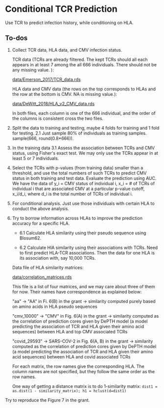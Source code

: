 # Conditional TCR Prediction

Use TCR to predict infection history, while conditioning on HLA.

## To-dos

1. Collect TCR data, HLA data, and CMV infection status.

   TCR data (TCRs are already filtered. The kept TCRs should all each appears in at least 7 among the all 666 individuals. There should not be any missing value. ):

   [data/Emerson_2017/TCR_data.rds](https://github.com/Sun-lab/conditional_TCR_prediction/blob/main/data/Emerson_2017/TCR_data.rds)

   HLA data and CMV data (the rows on the top corresponds to HLAs and the row at the bottom is CMV. NA is missing value.):

   [data/DeWitt_2018/HLA_v2_CMV_data.rds](https://github.com/Sun-lab/conditional_TCR_prediction/blob/main/data/DeWitt_2018/HLA_v2_CMV_data.rds)

   In both files, each column is one of the 666 individual, and the order of the columns is consistent cross the two files.

2. Split the data to training and testing, maybe 4 folds for training and 1 fold for testing.
   2.1 Just sample 80% of individuals as training samples. sample(666, round(0.8*666)).

3. In the training data
   3.1 Assess the association between TCRs and CMV status, using Fisher's exact test. We may only use the TCRs appear in at least 5 or 7 individuals.

4. Select the TCRs with p-values (from training data) smaller than a threshold, and use the total numbers of such TCRs to predict CMV status in both training and test data. Evaluate the prediction using AUC. We have the data of y_i = CMV status of individual i, x_i = # of TCRs of individual i that are associated CMV at a particular p-value cutoff, x_i/d_i, where d_i is the total number of TCRs of individual i.

5. For conditional analysis. Just use those individuals with certain HLA to conduct the above analysis.

6. Try to borrow information across HLAs to improve the prediction accuracy for a specific HLA.

    - 6.1 Calculate HLA similarity using their pseudo sequence using Blosum62.

    - 6.2 Calculate HlA similarity using their associations with TCRs. Need to first predict HLA-TCR associations. Then the data for one HLA is its association with, say 10,000 TCRs.

    Data file of HLA similarity matrices:

    [data/correlation_matrices.rds](https://github.com/Sun-lab/conditional_TCR_prediction/blob/main/data/correlation_matrices.rds)

    This file is a list of four matrices, and we may care about three of them for now. Their names have correspondence as explained below:

    "aa" -> "AA" in Fi. 6(B) in the grant -> similarity computed purely based on amino acids in HLA pseudo sequences

    "cmv_10000" -> "CMV" in Fig. 6(A) in the grant -> similarity computed as the correlation of prediction cores given by DePTH model (a model predicting the association of TCR and HLA given their amino acid sequences) between HLA and top CMV associated TCRs

    "covid_29593" -> SARS-COV-2 in Fig. 6(A, B) in the grant -> similarity computed as the correlation of prediction cores given by DePTH model (a model predicting the association of TCR and HLA given their amino acid sequences) between HLA and covid associated TCRs

    For each matrix, the row names give the corresponding HLA. The column names are not specified, but they follow the same order as the row names.

    One way of getting a distance matrix is to do 1-similarity matrix:
   ```dist1 = as.dist(1 - similarity_matrix); h1 = hclust(d=dist1)```



Try to reproduce the Figure 7 in the grant.
